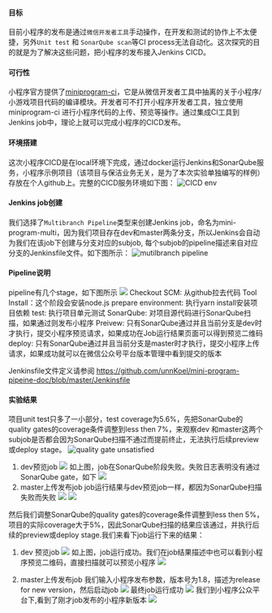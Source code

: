 #### 目标
目前小程序的发布是通过`微信开发者工具`手动操作，在开发和测试的协作上不太便捷，另外`Unit test` 和 `SonarQube scan`等CI process无法自动化。这次探究的目的就是为了解决这些问题，把小程序的发布接入Jenkins CICD。

#### 可行性
小程序官方提供了[miniprogram-ci](https://www.npmjs.com/package/miniprogram-ci)，它是从微信开发者工具中抽离的关于小程序/小游戏项目代码的编译模块。开发者可不打开小程序开发者工具，独立使用 miniprogram-ci 进行小程序代码的上传、预览等操作。通过集成CI工具到Jenkins job中，理论上就可以完成小程序的CICD发布。

#### 环境搭建
这次小程序CICD是在local环境下完成，通过docker运行Jenkins和SonarQube服务，小程序示例项目（该项目与保洁业务无关，是为了本次实验单独编写的样例）存放在个人github上。完整的CICD服务环境如下图：
![CICD env](https://raw.githubusercontent.com/unnKoel/mini-program-pipeine-doc/master/doc/env.png)

#### Jenkins job创建
我们选择了`Multibranch Pipeline`类型来创建Jenkins job，命名为mini-program-multi，因为我们项目存在dev和master两条分支，所以Jenkins会自动为我们在该job下创建与分支对应的subjob, 每个subjob的pipeline描述来自对应分支的Jenkinsfile文件。如下图所示：
![mutilbranch pipeline](https://raw.githubusercontent.com/unnKoel/mini-program-pipeine-doc/master/doc/multibranch%20_job.png?token=AB2VJHUODHRKP3UFZX6DBW27XXFNS)

#### Pipeline说明
pipeline有几个stage，如下图所示
![](https://raw.githubusercontent.com/unnKoel/mini-program-pipeine-doc/master/doc/pipeline_stages.png?token=AB2VJHVFBOGPMEUAURSIXU27XS4AY)
Checkout SCM: 从github拉去代码
Tool Install：这个阶段会安装node.js
prepare environment: 执行yarn install安装项目依赖
test: 执行项目单元测试
SonarQube: 对项目源代码进行SonarQube扫描，如果通过则发布小程序
Preivew: 只有SonarQube通过并且当前分支是dev时才执行，提交小程序预览请求，如果成功在Job运行结果页面可以得到预览二维码
deploy: 只有SonarQube通过并且当前分支是master时才执行，提交小程序上传请求，如果成功就可以在微信公众号平台版本管理中看到提交的版本

Jenkinsfile文件定义请参阅 https://github.com/unnKoel/mini-program-pipeine-doc/blob/master/Jenkinsfile

#### 实验结果
项目unit test只多了一小部分，test coverage为5.6%，先把SonarQube的quality gates的coverage条件调整到less then 7%，来观察dev 和master这两个subjob是否都会因为SonarQube扫描不通过而提前终止，无法执行后续preview或deploy stage。
![quality gate unsatisfied](https://raw.githubusercontent.com/unnKoel/mini-program-pipeine-doc/master/doc/SonarQube_quality_gate.png?token=AB2VJHQWIRORHVVHVNPAJXK7XXAS4)
1. dev预览job
   ![](https://raw.githubusercontent.com/unnKoel/mini-program-pipeine-doc/master/doc/dev_gate_fail.png?token=AB2VJHXP66QGQI57MPTCSPK7XXAWS)
   如上图，job在SonarQube阶段失败。失败日志表明没有通过SonarQube gate，如下
   ![](https://raw.githubusercontent.com/unnKoel/mini-program-pipeine-doc/master/doc/dev_gate_fail_logs.png?token=AB2VJHS6EFAPUC4YVDSDBSC7XXAZE)
2. master上传发布job
   job运行结果与dev预览job一样，都因为SonarQube扫描失败而失败
   ![](https://raw.githubusercontent.com/unnKoel/mini-program-pipeine-doc/master/doc/master_gate_fail.png?token=AB2VJHVJ4LDZN5Y4CBODZHK7XXEPU)
   ![](https://raw.githubusercontent.com/unnKoel/mini-program-pipeine-doc/master/doc/gate_fail_logs.png?token=AB2VJHV5QPGR65QUZ3UEX3S7XXEXC)

然后我们调整SonarQube的quality gates的coverage条件调整到less then 5%，项目的实际coverage大于5%，因此SonarQube扫描的结果应该通过，并执行后续的preview或deploy stage.我们来看下job运行下来的结果：
1. dev 预览job
   ![](https://raw.githubusercontent.com/unnKoel/mini-program-pipeine-doc/master/doc/dev_job_success.png?token=AB2VJHXSM4JJ6CKJJZP5WF27XXE2A)
   如上图，job运行成功。我们在job结果描述中也可以看到小程序预览二维码，直接扫描就可以预览小程序
  ![](https://raw.githubusercontent.com/unnKoel/mini-program-pipeine-doc/master/doc/dev_job_suceess_qr.png?token=AB2VJHTJUGSPF2POGUM5X4C7XXE4M)

2. master上传发布job
   我们输入小程序发布参数，版本号为1.8，描述为release for new version，然后启动job
   ![](https://raw.githubusercontent.com/unnKoel/mini-program-pipeine-doc/master/doc/master_parameters.png)
   最终job运行成功
   ![](https://raw.githubusercontent.com/unnKoel/mini-program-pipeine-doc/master/doc/master_job_success.png?token=AB2VJHREKL4LRMP6K2KXRSS7XXFA6)
   我们到小程序公众平台下,看到了刚才job发布的小程序新版本
   ![](https://raw.githubusercontent.com/unnKoel/mini-program-pipeine-doc/master/doc/deploy_wechat.png?token=AB2VJHVE2DOAOEIIEYJGGPS7XXFEM)
       
  